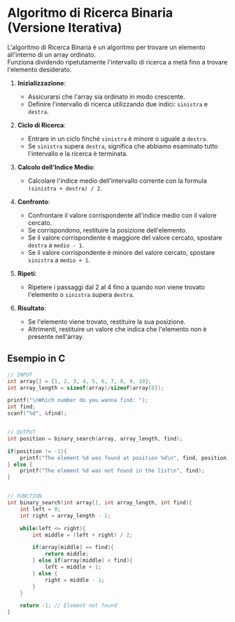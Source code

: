 # Algoritmo di Ricerca Binaria (Versione Iterativa)

L'algoritmo di Ricerca Binaria è un algoritmo per trovare un elemento all'interno di un array ordinato. 
<br>
Funziona dividendo ripetutamente l'intervallo di ricerca a metà fino a trovare l'elemento desiderato.


1. **Inizializzazione**:
   - Assicurarsi che l'array sia ordinato in modo crescente.
   - Definire l'intervallo di ricerca utilizzando due indici: `sinistra` e `destra`.

2. **Ciclo di Ricerca**:
   - Entrare in un ciclo finché `sinistra` è minore o uguale a `destra`.
   - Se `sinistra` supera `destra`, significa che abbiamo esaminato tutto l'intervallo e la ricerca è terminata.

3. **Calcolo dell'Indice Medio**:
   - Calcolare l'indice medio dell'intervallo corrente con la formula `(sinistra + destra) / 2`.

4. **Confronto**:
   - Confrontare il valore corrispondente all'indice medio con il valore cercato.
   - Se corrispondono, restituire la posizione dell'elemento.
   - Se il valore corrispondente è maggiore del valore cercato, spostare `destra` a `medio - 1`.
   - Se il valore corrispondente è minore del valore cercato, spostare `sinistra` a `medio + 1`.

5. **Ripeti**:
   - Ripetere i passaggi dal 2 al 4 fino a quando non viene trovato l'elemento o `sinistra` supera `destra`.

6. **Risultato**:
   - Se l'elemento viene trovato, restituire la sua posizione.
   - Altrimenti, restituire un valore che indica che l'elemento non è presente nell'array.

## Esempio in C

```c
// INPUT
int array[] = {1, 2, 3, 4, 5, 6, 7, 8, 9, 10};
int array_length = sizeof(array)/sizeof(array[0]);

printf("\nWhich number do you wanna find: ");
int find;
scanf("%d", &find);


// OUTPUT
int position = binary_search(array, array_length, find);

if(position != -1){
    printf("The element %d was found at position %d\n", find, position);
} else {
    printf("The element %d was not found in the list\n", find);
}


// FUNCTION
int binary_search(int array[], int array_length, int find){
    int left = 0;
    int right = array_length - 1;

    while(left <= right){
        int middle = (left + right) / 2;

        if(array[middle] == find){
            return middle;
        } else if(array[middle] < find){
            left = middle + 1;
        } else {
            right = middle - 1;
        }
    }

    return -1; // Element not found
}
```